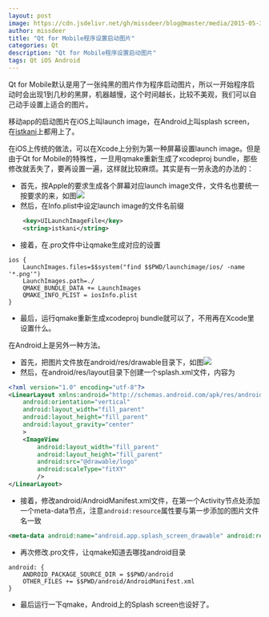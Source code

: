 ```yaml
---
layout: post
image: https://cdn.jsdelivr.net/gh/missdeer/blog@master/media/2015-05-30/ioslaunchimagefiles.png
author: missdeer
title: "Qt for Mobile程序设置启动图片"
categories: Qt
description: "Qt for Mobile程序设置启动图片"
tags: Qt iOS Android
---
```

Qt for Mobile默认是用了一张纯黑的图片作为程序启动图片，所以一开始程序启动时会出现1到几秒的黑屏，机器越慢，这个时间越长，比较不美观，我们可以自己动手设置上适合的图片。

移动app的启动图片在iOS上叫launch image，在Android上叫splash screen，在[istkani](https://itunes.apple.com/cn/app/istkani-le-tou-xing-cai-piao/id841279537)上都用上了。

在iOS上传统的做法，可以在Xcode上分别为第一种屏幕设置launch image。但是由于Qt for Mobile的特殊性，一旦用qmake重新生成了xcodeproj bundle，那些修改就丢失了，要再设置一遍，这样就比较麻烦。其实是有一劳永逸的办法的：

- 首先，按Apple的要求生成各个屏幕对应launch image文件，文件名也要统一按要求的来，如图![](https://cdn.jsdelivr.net/gh/missdeer/blog@master/media/2015-05-30/ioslaunchimagefiles.png)
- 然后，在Info.plist中设定launch image的文件名前缀

```xml
    <key>UILaunchImageFile</key>
    <string>istkani</string>
```

- 接着，在.pro文件中让qmake生成对应的设置

```
ios {
    LaunchImages.files=$$system("find $$PWD/launchimage/ios/ -name '*.png'")
    LaunchImages.path=./
    QMAKE_BUNDLE_DATA += LaunchImages
    QMAKE_INFO_PLIST = iosInfo.plist
}
```

- 最后，运行qmake重新生成xcodeproj bundle就可以了，不用再在Xcode里设置什么。

在Android上是另外一种方法。

- 首先，把图片文件放在android/res/drawable目录下，如图![](https://cdn.jsdelivr.net/gh/missdeer/blog@master/media/2015-05-30/androidsplashscreen.png)
- 然后，在android/res/layout目录下创建一个splash.xml文件，内容为

```xml
<?xml version="1.0" encoding="utf-8"?>
<LinearLayout xmlns:android="http://schemas.android.com/apk/res/android"
    android:orientation="vertical"
    android:layout_width="fill_parent"
    android:layout_height="fill_parent"
    android:layout_gravity="center"
    >
    <ImageView
        android:layout_width="fill_parent"
        android:layout_height="fill_parent"
        android:src="@drawable/logo"
        android:scaleType="fitXY"
        />
</LinearLayout>
```

- 接着，修改android/AndroidManifest.xml文件，在第一个Activity节点处添加一个meta-data节点，注意`android:resource`属性要与第一步添加的图片文件名一致

```xml
<meta-data android:name="android.app.splash_screen_drawable" android:resource="@drawable/logo"/>
```

- 再次修改.pro文件，让qmake知道去哪找android目录

```
android: {
    ANDROID_PACKAGE_SOURCE_DIR = $$PWD/android
    OTHER_FILES += $$PWD/android/AndroidManifest.xml
}

```

- 最后运行一下qmake，Android上的Splash screen也设好了。
